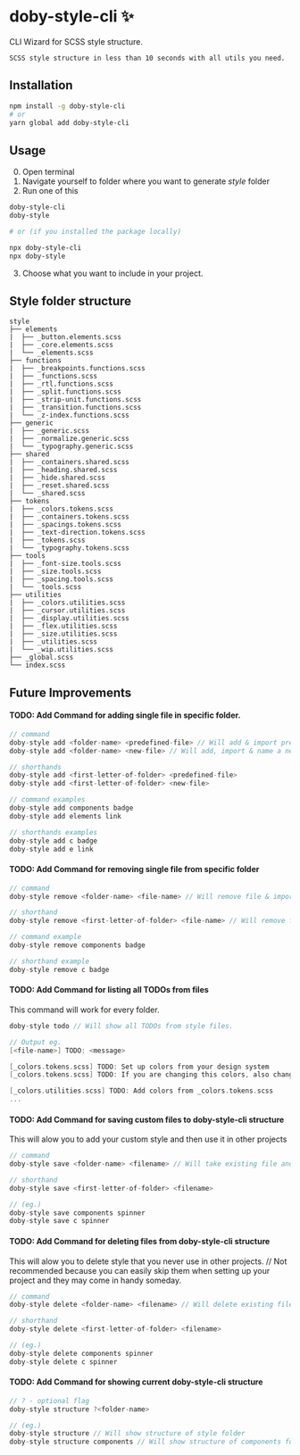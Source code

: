# doby-style-cli ✨

CLI Wizard for SCSS style structure.

```
SCSS style structure in less than 10 seconds with all utils you need.
```

## Installation

```bash
npm install -g doby-style-cli
# or
yarn global add doby-style-cli
```



## Usage

0. Open terminal <br>
1. Navigate yourself to folder where you want to generate _style_ folder <br>
2. Run one of this <br>

```bash
doby-style-cli
doby-style

# or (if you installed the package locally)

npx doby-style-cli
npx doby-style
```

3. Choose what you want to include in your project.

## Style folder structure

```
style
├── elements
|  ├── _button.elements.scss
|  ├── _core.elements.scss
|  └── _elements.scss
├── functions
|  ├── _breakpoints.functions.scss
|  ├── _functions.scss
|  ├── _rtl.functions.scss
|  ├── _split.functions.scss
|  ├── _strip-unit.functions.scss
|  ├── _transition.functions.scss
|  └── _z-index.functions.scss
├── generic
|  ├── _generic.scss
|  ├── _normalize.generic.scss
|  └── _typography.generic.scss
├── shared
|  ├── _containers.shared.scss
|  ├── _heading.shared.scss
|  ├── _hide.shared.scss
|  ├── _reset.shared.scss
|  └── _shared.scss
├── tokens
|  ├── _colors.tokens.scss
|  ├── _containers.tokens.scss
|  ├── _spacings.tokens.scss
|  ├── _text-direction.tokens.scss
|  ├── _tokens.scss
|  └── _typography.tokens.scss
├── tools
|  ├── _font-size.tools.scss
|  ├── _size.tools.scss
|  ├── _spacing.tools.scss
|  └── _tools.scss
├── utilities
|  ├── _colors.utilities.scss
|  ├── _cursor.utilities.scss
|  ├── _display.utilities.scss
|  ├── _flex.utilities.scss
|  ├── _size.utilities.scss
|  ├── _utilities.scss
|  └── _wip.utilities.scss
├── _global.scss
└── index.scss
```

## Future Improvements

#### TODO: Add Command for adding single file in specific folder.

```c
// command
doby-style add <folder-name> <predefined-file> // Will add & import predefined file by doby-style-cli
doby-style add <folder-name> <new-file> // Will add, import & name a new file with predefined convention

// shorthands
doby-style add <first-letter-of-folder> <predefined-file>
doby-style add <first-letter-of-folder> <new-file>

// command examples
doby-style add components badge
doby-style add elements link

// shorthands examples
doby-style add c badge
doby-style add e link
```

#### TODO: Add Command for removing single file from specific folder
```c
// command
doby-style remove <folder-name> <file-name> // Will remove file & imports from your current project structure

// shorthand
doby-style remove <first-letter-of-folder> <file-name> // Will remove file & imports from your current project structure

// command example
doby-style remove components badge

// shorthand example
doby-style remove c badge
```


#### TODO: Add Command for listing all TODOs from files
This command will work for every folder.

```c
doby-style todo // Will show all TODOs from style files.

// Output eg.
[<file-name>] TODO: <message>

[_colors.tokens.scss] TODO: Set up colors from your design system
[_colors.tokens.scss] TODO: If you are changing this colors, also change _colors.utilities.scss

[_colors.utilities.scss] TODO: Add colors from _colors.tokens.scss
...
```

#### TODO: Add Command for saving custom files to doby-style-cli structure

This will alow you to add your custom style and then use it in other projects

```c
// command
doby-style save <folder-name> <filename> // Will take existing file and save it to doby-style-cli structure

// shorthand
doby-style save <first-letter-of-folder> <filename>

// (eg.)
doby-style save components spinner
doby-style save c spinner
```

#### TODO: Add Command for deleting files from doby-style-cli structure

This will alow you to delete style that you never use in other projects.
// Not recommended because you can easily skip them when setting up your project and they may come in handy someday.

```c
// command
doby-style delete <folder-name> <filename> // Will delete existing file from global doby-style-cli structure.

// shorthand
doby-style delete <first-letter-of-folder> <filename>

// (eg.)
doby-style delete components spinner
doby-style delete c spinner
```

#### TODO: Add Command for showing current doby-style-cli structure

```c
// ? - optional flag
doby-style structure ?<folder-name>

// (eg.)
doby-style structure // Will show structure of style folder
doby-style structure components // Will show structure of components folder
```
